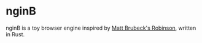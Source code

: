 # nginB

nginB is a toy browser engine inspired by [Matt Brubeck's Robinson](https://github.com/mbrubeck/robinson), written in Rust.
